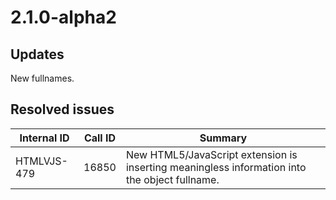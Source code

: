 # 2.1.0-alpha2

## Updates

New fullnames.
## Resolved issues

| Internal ID | Call ID | Summary |
| ----------- | ------- | ------- |
| HTMLVJS-479 | 16850 | New HTML5/JavaScript extension is inserting meaningless information into the object fullname. |

